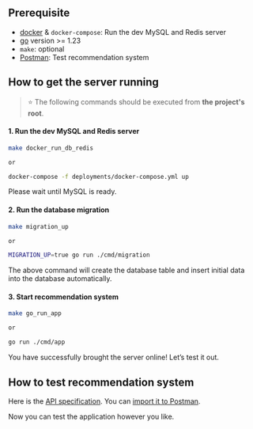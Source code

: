 ## Prerequisite

- [docker](https://www.docker.com/) & `docker-compose`: Run the dev MySQL and Redis server
- [go](https://go.dev/) version >= 1.23
- `make`: optional
- [Postman](https://www.postman.com/): Test recommendation system

## How to get the server running

> ⭐ The following commands should be executed from **the project's root**.

#### 1. Run the dev MySQL and Redis server

```sh
make docker_run_db_redis

or

docker-compose -f deployments/docker-compose.yml up
```

Please wait until MySQL is ready.

#### 2. Run the database migration

```sh
make migration_up

or

MIGRATION_UP=true go run ./cmd/migration
```

The above command will create the database table and insert initial data into the database automatically.

#### 3. Start recommendation system

```sh
make go_run_app

or

go run ./cmd/app
```

You have successfully brought the server online! Let’s test it out.

## How to test recommendation system

Here is the [API specification](../api/swagger.yml). You can [import it to Postman](https://learning.postman.com/docs/getting-started/importing-and-exporting/importing-from-swagger/).

Now you can test the application however you like.
